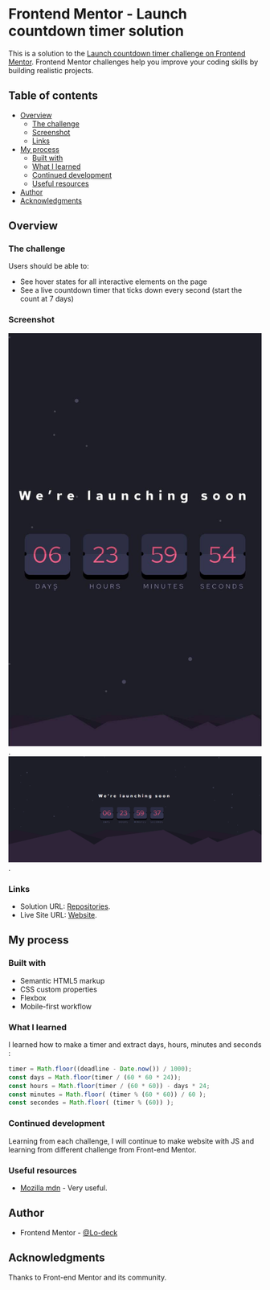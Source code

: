 # Frontend Mentor - Launch countdown timer solution

This is a solution to the [Launch countdown timer challenge on Frontend Mentor](https://www.frontendmentor.io/challenges/launch-countdown-timer-N0XkGfyz-). Frontend Mentor challenges help you improve your coding skills by building realistic projects. 

## Table of contents

- [Overview](#overview)
  - [The challenge](#the-challenge)
  - [Screenshot](#screenshot)
  - [Links](#links)
- [My process](#my-process)
  - [Built with](#built-with)
  - [What I learned](#what-i-learned)
  - [Continued development](#continued-development)
  - [Useful resources](#useful-resources)
- [Author](#author)
- [Acknowledgments](#acknowledgments)


## Overview

### The challenge

Users should be able to:

- See hover states for all interactive elements on the page
- See a live countdown timer that ticks down every second (start the count at 7 days)

### Screenshot

![screenshot mobile](/images/screenshot_mobile.jpg).
![screenshot desktop](/images/screenshot.png).


### Links

- Solution URL: [Repositories]().
- Live Site URL: [Website]().


## My process

### Built with

- Semantic HTML5 markup
- CSS custom properties
- Flexbox
- Mobile-first workflow


### What I learned

I learned how to make a timer and extract days, hours, minutes and seconds :

```js
timer = Math.floor((deadline - Date.now()) / 1000);
const days = Math.floor(timer / (60 * 60 * 24));
const hours = Math.floor(timer / (60 * 60)) - days * 24;
const minutes = Math.floor( (timer % (60 * 60)) / 60 );
const secondes = Math.floor( (timer % (60)) );
```

### Continued development

Learning from each challenge, I will continue to make website with JS and learning from different challenge from Front-end Mentor.


### Useful resources

- [Mozilla mdn](https://developer.mozilla.org/) - Very useful.


## Author

- Frontend Mentor - [@Lo-deck](https://www.frontendmentor.io/profile/DashaM2701)


## Acknowledgments

Thanks to Front-end Mentor and its community.
